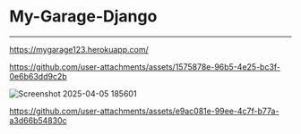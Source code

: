 # My-Garage-Django

-------------------------

https://mygarage123.herokuapp.com/


https://github.com/user-attachments/assets/1575878e-96b5-4e25-bc3f-0e6b63dd9c2b


![Screenshot 2025-04-05 185601](https://github.com/user-attachments/assets/983fe720-28f2-44bb-bb2c-c9d939526894)





https://github.com/user-attachments/assets/e9ac081e-99ee-4c7f-b77a-a3d66b54830c

